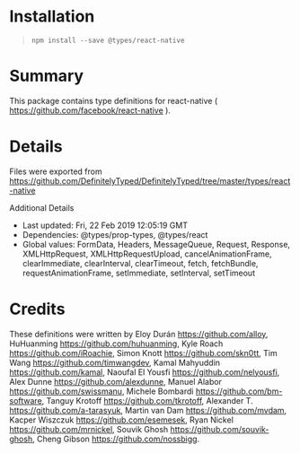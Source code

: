 # Installation
> `npm install --save @types/react-native`

# Summary
This package contains type definitions for react-native ( https://github.com/facebook/react-native ).

# Details
Files were exported from https://github.com/DefinitelyTyped/DefinitelyTyped/tree/master/types/react-native

Additional Details
 * Last updated: Fri, 22 Feb 2019 12:05:19 GMT
 * Dependencies: @types/prop-types, @types/react
 * Global values: FormData, Headers, MessageQueue, Request, Response, XMLHttpRequest, XMLHttpRequestUpload, cancelAnimationFrame, clearImmediate, clearInterval, clearTimeout, fetch, fetchBundle, requestAnimationFrame, setImmediate, setInterval, setTimeout

# Credits
These definitions were written by Eloy Durán <https://github.com/alloy>, HuHuanming <https://github.com/huhuanming>, Kyle Roach <https://github.com/iRoachie>, Simon Knott <https://github.com/skn0tt>, Tim Wang <https://github.com/timwangdev>, Kamal Mahyuddin <https://github.com/kamal>, Naoufal El Yousfi <https://github.com/nelyousfi>, Alex Dunne <https://github.com/alexdunne>, Manuel Alabor <https://github.com/swissmanu>, Michele Bombardi <https://github.com/bm-software>, Tanguy Krotoff <https://github.com/tkrotoff>, Alexander T. <https://github.com/a-tarasyuk>, Martin van Dam <https://github.com/mvdam>, Kacper Wiszczuk <https://github.com/esemesek>, Ryan Nickel <https://github.com/mrnickel>, Souvik Ghosh <https://github.com/souvik-ghosh>, Cheng Gibson <https://github.com/nossbigg>.
